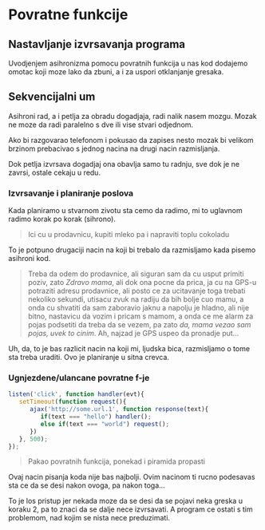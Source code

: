 # Povratne funkcije

## Nastavljanje izvrsavanja programa

Uvodjenjem asihronizma pomocu povratnih funkcija u nas kod dodajemo omotac koji moze lako da zbuni, a i za uspori otklanjanje gresaka.

## Sekvencijalni um

Asihroni rad, a i petlja za obradu dogadjaja, radi nalik nasem mozgu. Mozak ne moze da radi paralelno s dve ili vise stvari odjednom.

Ako bi razgovarao telefonom i pokusao da zapises nesto mozak bi velikom brzinom prebacivao s jednog nacina na drugi nacin razmisljanja.

Dok petlja izvrsava dogadjaj ona obavlja samo tu radnju, sve dok je ne zavrsi, ostale cekaju u redu.

### Izvrsavanje i planiranje poslova

Kada planiramo u stvarnom zivotu sta cemo da radimo, mi to uglavnom radimo korak po korak (sihrono).

>Ici cu u prodavnicu, kupiti mleko pa i napraviti toplu cokoladu

To je potpuno drugaciji nacin na koji bi trebalo da razmisljamo kada pisemo asihroni kod.

>Treba da odem do prodavnice, ali siguran sam da cu usput primiti poziv, zato _Zdravo mama_, ali dok ona pocne da prica, ja cu na GPS-u potraziti adresu prodavnice, ali posto ce za ucitavanje toga trebati nekoliko sekundi, utisacu zvuk na radiju da bih bolje cuo mamu, a onda cu shvatiti da sam zaboravio jaknu a napolju je hladno, ali nije bitno, nastavicu da vozim i pricam s mamom, a onda ce me alarm za pojas podsetiti da treba da se vezem, pa zato _da, mama vezao sam pojas, uvek to cinim_. Ah, najzad je GPS uspeo da pronadje put...

Uh, da, to je bas razlicit nacin na koji mi, ljudska bica, razmisljamo o tome sta treba uraditi. Ovo je planiranje u sitna crevca.

### Ugnjezdene/ulancane povratne f-je

```js
listen('click', function handler(evt){
   setTimeout(function request(){
      ajax('http://some.url.1', function response(text){
         if(text === "hello") handler();
         else if(text === "world") request();
      })
   }, 500);
});
```

>Pakao povratnih funkcija, ponekad i piramida propasti

Ovaj nacin pisanja koda nije bas najbolji. Ovim nacinom ti rucno podesavas sta ce da se desi nakon ovoga, pa nakon toga...

To je los pristup jer nekada moze da se desi da se pojavi neka greska u koraku 2, pa to znaci da se dalje nece izvrsavati. A program ce ostati s tim problemom, nad kojim se nista nece preduzimati.
